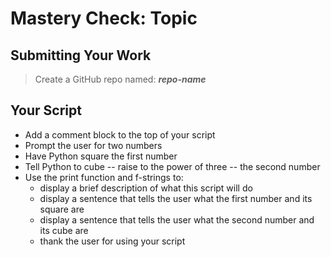 # Mastery Check: Topic

## Submitting Your Work
> Create a GitHub repo named: ***repo-name***

## Your Script

- Add a comment block to the top of your script
- Prompt the user for two numbers
- Have Python square the first number
- Tell Python to cube -- raise to the power of three -- the second number
- Use the print function and f-strings to:
    -   display a brief description of what this script will do
    -   display a sentence that tells the user what the first number and its square are
    -   display a sentence that tells the user what the second number and its cube are
    -   thank the user for using your script 
